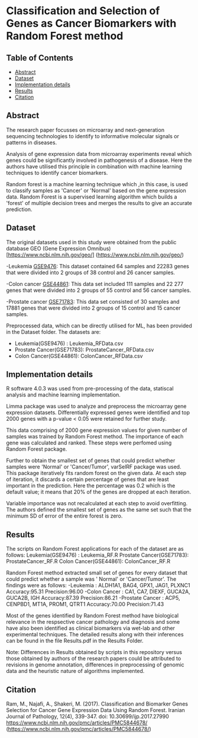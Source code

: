 # Classification and Selection of Genes as Cancer Biomarkers with Random Forest method

## Table of Contents

- [Abstract](#abstract)
- [Dataset](#dataset)
- [Implementation details](#implementation-details)
- [Results](#results)
- [Citation](#citation)

## Abstract <a name="abstract"></a>

The research paper focusses on microarray and next-generation sequencing technologies to identify to informative molecular signals or patterns in diseases.

Analysis of gene expression data from microarray experiments reveal which genes could be significantly involved in pathogenesis of a disease. Here the authors have utilised this principle in combination with machine learning techniques to identify cancer biomarkers.

Random forest is a machine learning technique which ,in this case, is used to classify samples as 'Cancer' or 'Normal' based on the gene expression data. Random Forest is a supervised learning algorithm which builds a 'forest' of multiple decision trees and merges the results to give an accurate prediction.


## Dataset <a name="dataset"></a>

The original datasets used in this study were obtained from the public database GEO (Gene Expression Omnibus) [https://www.ncbi.nlm.nih.gov/geo/] (https://www.ncbi.nlm.nih.gov/geo/)

-Leukemia [GSE9476](https://www.ncbi.nlm.nih.gov/geo/query/acc.cgi?acc=GSE9476): This dataset contained 64 samples and 22283 genes that were divided into 2 groups of 38 control and 26 cancer samples.

-Colon cancer [GSE44861](https://www.ncbi.nlm.nih.gov/geo/query/acc.cgi?acc=GSE44861): This data set included 111 samples and 22 277 genes that were divided into 2 groups of 55 control and 56 cancer samples.

-Prostate cancer [GSE71783](https://www.ncbi.nlm.nih.gov/geo/query/acc.cgi?acc=GSE71783): This data set consisted of 30 samples and 17881 genes that were divided into 2 groups of 15 control and 15 cancer samples.

Preprocessed data, which can be directly utilised for ML, has been provided in the Dataset folder. The datasets are:

 - Leukemia(GSE9476) : Leukemia_RFData.csv
 - Prostate Cancer(GSE71783): ProstateCancer_RFData.csv
 - Colon Cancer(GSE44861): ColonCancer_RFData.csv

## Implementation details <a name="implementation-details"></a>

R software 4.0.3 was used from pre-processing of the data, statiscal analysis and machine learning implementation.

Limma package was used to analyze and preprocess the microarray gene expression datasets. Differentially expressed genes were identified and top 2000 genes with a p-value < 0.05 were retained for further study.

This data comprising of 2000 gene expression values for given number of samples was trained by Random Forest method. The importance of each gene was calculated and ranked. These steps were perfomed using Random Forest package.

Further to obtain the smallest set of genes that could predict whether samples were 'Normal' or 'Cancer/Tumor', varSelRF package was used. This package iteratively fits random forest on the given data. At each step of iteration, it discards a certain percentage of genes that are least important in the prediction. 
Here the percentage was 0.2 which is the default value; it means that 20% of the genes are dropped at each iteration.

Variable importance was not recalculated at each step to avoid overfitting. The authors defined the smallest set of genes as the same set such that the minimum SD of error of the entire forest is zero.


## Results <a name="results"></a>

The scripts on Random Forest applications for each of the dataset are as follows:
Leukemia(GSE9476) : Leukemia_RF.R
Prostate Cancer(GSE71783): ProstateCancer_RF.R
Colon Cancer(GSE44861): ColonCancer_RF.R

Random Forest method extracted small set of genes for every dataset that could predict whether a sample was ' Normal' or 'Cancer/Tumor'. The findings were as follows:
-Leukemia        : ALDH1A1, BAG4, GPX1, JAG1, PLXNC1      Accuracy:95.31  Precision:96.00
-Colon Cancer    : CA1, CA7, DIEXF, GUCA2A, GUCA2B, IGH   Accuracy:87.39  Precision:86.21
-Prostate Cancer : ACP5, CENPBD1, MT1A, PROM1, QTRT1      Accuracy:70.00  Precision:71.43

Most of the genes identified by Random Forest method have biological relevance in the respsective cancer pathology and diagnosis and some have also been identified as clinical biomarkers via wet-lab and other experimental techniques. The detailed results along with their inferences can be found in the file Results.pdf in the Results Folder. 

Note: Differences in Results obtained by scripts in this repository versus those obtained by authors of the research papers could be attributed to revisions in genome annotation, differences in preprocessing of genomic data and the heuristic nature of algorithms implemented.


## Citation <a name="citation"></a>

Ram, M., Najafi, A., Shakeri, M. (2017). Classification and Biomarker Genes Selection for Cancer Gene Expression Data Using Random Forest. Iranian Journal of Pathology, 12(4), 339-347. doi: 10.30699/ijp.2017.27990
https://www.ncbi.nlm.nih.gov/pmc/articles/PMC5844678/ (https://www.ncbi.nlm.nih.gov/pmc/articles/PMC5844678/)